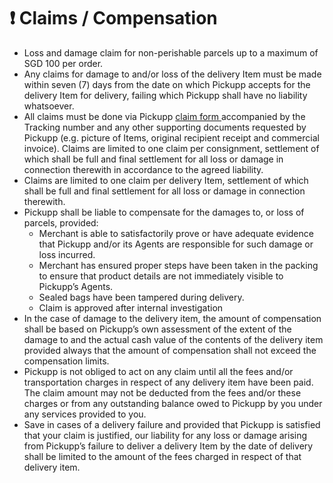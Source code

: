 # ❗ Claims / Compensation

* Loss and damage claim for non-perishable parcels up to a maximum of SGD 100 per order.&#x20;
* Any claims for damage to and/or loss of the delivery Item must be made within seven (7) days from the date on which Pickupp accepts for the delivery Item for delivery, failing which Pickupp shall have no liability whatsoever.&#x20;
* All claims must be done via Pickupp [claim form ](https://docs.google.com/forms/d/e/1FAIpQLScHEhw9qlNDr2EkKYTuanacOJQnOB-QIHjWnEczC3frWVmGvg/viewform)accompanied by the Tracking number and any other supporting documents requested by Pickupp (e.g. picture of Items, original recipient receipt and commercial invoice). Claims are limited to one claim per consignment, settlement of which shall be full and final settlement for all loss or damage in connection therewith in accordance to the agreed liability.&#x20;
* Claims are limited to one claim per delivery Item, settlement of which shall be full and final settlement for all loss or damage in connection therewith.&#x20;
* Pickupp shall be liable to compensate for the damages to, or loss of parcels, provided:&#x20;
  * Merchant is able to satisfactorily prove or have adequate evidence that Pickupp and/or its Agents are responsible for such damage or loss incurred.
  * Merchant has ensured proper steps have been taken in the packing to ensure that product details are not immediately visible to Pickupp’s Agents.
  * Sealed bags have been tampered during delivery.&#x20;
  * Claim is approved after internal investigation&#x20;
* In the case of damage to the delivery item, the amount of compensation shall be based on Pickupp’s own assessment of the extent of the damage to and the actual cash value of the contents of the delivery item provided always that the amount of compensation shall not exceed the compensation limits.&#x20;
* Pickupp is not obliged to act on any claim until all the fees and/or transportation charges in respect of any delivery item have been paid. The claim amount may not be deducted from the fees and/or these charges or from any outstanding balance owed to Pickupp by you under any services provided to you.&#x20;
* Save in cases of a delivery failure and provided that Pickupp is satisfied that your claim is justified, our liability for any loss or damage arising from Pickupp’s failure to deliver a delivery Item by the date of delivery shall be limited to the amount of the fees charged in respect of that delivery item.
